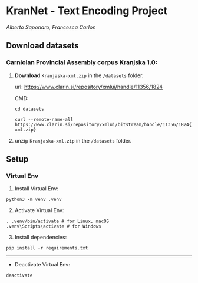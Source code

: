 # KranNet - Text Encoding Project
*Alberto Saponaro, Francesca Carlon*

## Download datasets

### Carniolan Provincial Assembly corpus Kranjska 1.0:

1. **Download** `Kranjaska-xml.zip` in the `/datasets` folder.

    url: https://www.clarin.si/repository/xmlui/handle/11356/1824

    CMD: 
    ```
    cd datasets

    curl --remote-name-all https://www.clarin.si/repository/xmlui/bitstream/handle/11356/1824{/Kranjska-xml.zip}

    ```

2. unzip `Kranjaska-xml.zip` in the `/datasets` folder.


## Setup

### Virtual Env

1. Install Virtual Env:
```
python3 -m venv .venv
```

2. Activate Virtual Env:
```
. .venv/bin/activate # for Linux, macOS
.venv\Scripts\activate # for Windows
```

3. Install dependencies:
```
pip install -r requirements.txt
```


___

- Deactivate Virtual Env:
```
deactivate
```

